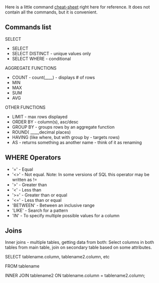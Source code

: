 Here is a little command [cheat-sheet](http://www.zentut.com/wp-content/uploads/2012/10/sqlcheatsheet.jpg) right here for reference. It does not contain all the commands, but it is convenient.

## Commands list

SELECT
* SELECT
* SELECT DISTINCT - unique values only
* SELECT WHERE - conditional

AGGREGATE FUNCTIONS
* COUNT - count(____) - displays # of rows
* MIN
* MAX
* SUM
* AVG

OTHER FUNCTIONS
* LIMIT - max rows displayed
* ORDER BY - column(s), asc/desc
* GROUP BY - groups rows by an aggregate function
* ROUND( ____,decimal places)
* HAVING (like where, but with group by - targets rows)
* AS - returns something as another name - think of it as renaming


## WHERE Operators
* '='	- Equal
* '<>' - Not equal. Note: In some versions of SQL this operator may be written as !=
* '>' - Greater than
* '<' - Less than
* '>=' - Greater than or equal
* '<=' - Less than or equal
* 'BETWEEN' - Between an inclusive range
* 'LIKE' - Search for a pattern
* 'IN' - To specify multiple possible values for a column

## Joins
Inner joins - multiple tables, getting data from both:
Select columns in both tables from main table, join on secondary table based on some attributes.


SELECT tablename.column, tablename2.column, etc

FROM tablename

INNER JOIN tablename2 ON tablename.column = tablename2.column;
